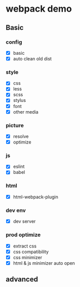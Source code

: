 # webpack demo

## Basic
### config

- [x] basic
- [x] auto clean old dist

### style
- [x] css
- [x] less
- [x] scss
- [x] stylus
- [x] font
- [x] other media

### picture 
- [x] resolve
- [x] optimize

### js
- [x] eslint
- [x] babel

### html
- [x] html-webpack-plugin

### dev env
- [x] dev server

### prod optimize
- [x] extract css
- [x] css compatibility
- [x] css minimizer
- [x] html & js minimizer auto open

## advanced